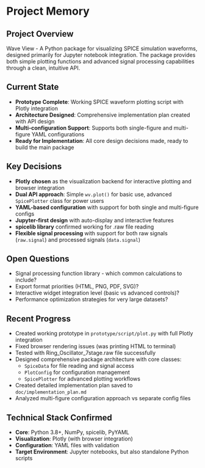 # Project Memory

## Project Overview
Wave View - A Python package for visualizing SPICE simulation waveforms, designed primarily for Jupyter notebook integration. The package provides both simple plotting functions and advanced signal processing capabilities through a clean, intuitive API.

## Current State
- **Prototype Complete**: Working SPICE waveform plotting script with Plotly integration
- **Architecture Designed**: Comprehensive implementation plan created with API design
- **Multi-configuration Support**: Supports both single-figure and multi-figure YAML configurations
- **Ready for Implementation**: All core design decisions made, ready to build the main package

## Key Decisions
- **Plotly chosen** as the visualization backend for interactive plotting and browser integration
- **Dual API approach**: Simple `wv.plot()` for basic use, advanced `SpicePlotter` class for power users
- **YAML-based configuration** with support for both single and multi-figure configs
- **Jupyter-first design** with auto-display and interactive features
- **spicelib library** confirmed working for .raw file reading
- **Flexible signal processing** with support for both raw signals (`raw.signal`) and processed signals (`data.signal`)

## Open Questions
- Signal processing function library - which common calculations to include?
- Export format priorities (HTML, PNG, PDF, SVG)?
- Interactive widget integration level (basic vs advanced controls)?
- Performance optimization strategies for very large datasets?

## Recent Progress
- Created working prototype in `prototype/script/plot.py` with full Plotly integration
- Fixed browser rendering issues (was printing HTML to terminal)
- Tested with Ring_Oscillator_7stage.raw file successfully
- Designed comprehensive package architecture with core classes:
  - `SpiceData` for file reading and signal access  
  - `PlotConfig` for configuration management
  - `SpicePlotter` for advanced plotting workflows
- Created detailed implementation plan saved to `doc/implementation_plan.md`
- Analyzed multi-figure configuration approach vs separate config files

## Technical Stack Confirmed
- **Core**: Python 3.8+, NumPy, spicelib, PyYAML
- **Visualization**: Plotly (with browser integration)
- **Configuration**: YAML files with validation
- **Target Environment**: Jupyter notebooks, but also standalone Python scripts 
